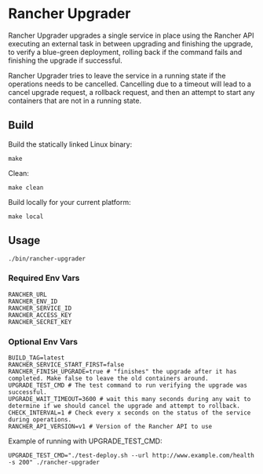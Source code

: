 Rancher Upgrader
================

Rancher Upgrader upgrades a single service in place using the Rancher API executing an external task in
between upgrading and finishing the upgrade, to verify a blue-green deployment, rolling back if the
command fails and finishing the upgrade if successful.

Rancher Upgrader tries to leave the service in a running state if the operations needs to be cancelled.
Cancelling due to a timeout will lead to a cancel upgrade request, a rollback request, and then an
attempt to start any containers that are not in a running state. 

Build
-----

Build the statically linked Linux binary:

```
make
```

Clean:

```
make clean
```

Build locally for your current platform:

```
make local
```

Usage
-----

`./bin/rancher-upgrader`

### Required Env Vars

```
RANCHER_URL
RANCHER_ENV_ID
RANCHER_SERVICE_ID
RANCHER_ACCESS_KEY
RANCHER_SECRET_KEY
```

### Optional Env Vars

```
BUILD_TAG=latest
RANCHER_SERVICE_START_FIRST=false
RANCHER_FINISH_UPGRADE=true # "finishes" the upgrade after it has completed. Make false to leave the old containers around. 
UPGRADE_TEST_CMD # The test command to run verifying the upgrade was successful. 
UPGRADE_WAIT_TIMEOUT=3600 # wait this many seconds during any wait to determine if we should cancel the upgrade and attempt to rollback.
CHECK_INTERVAL=1 # Check every x seconds on the status of the service during operations.
RANCHER_API_VERSION=v1 # Version of the Rancher API to use
```

Example of running with UPGRADE_TEST_CMD:

```
UPGRADE_TEST_CMD="./test-deploy.sh --url http://www.example.com/health -s 200" ./rancher-upgrader
```
